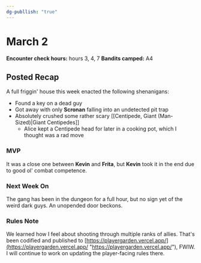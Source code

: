 ```yaml
---
dg-publlish: "true"
---
```

# March 2
**Encounter check hours:** hours 3, 4, 7
**Bandits camped:** A4

## Posted Recap
A full friggin' house this week enacted the following shenanigans:

- Found a key on a dead guy
- Got away with only **Scronan** falling into an undetected pit trap
- Absolutely crushed some rather scary [[Centipede, Giant (Man-Sized)|Giant Centipedes]]
    - Alice kept a Centipede head for later in a cooking pot, which I thought was a rad move
    

### MVP

It was a close one between **Kevin** and **Frita**, but **Kevin** took it in the end due to good ol' combat competence.

### Next Week On

The gang has been in the dungeon for a full hour, but no sign yet of the weird dark guys. An unopended door beckons.

### Rules Note

We learned how I feel about shooting through multiple ranks of allies. That's been codified and published to [https://playergarden.vercel.app/](https://playergarden.vercel.app/ "https://playergarden.vercel.app/"), FWIW. I will continue to work on updating the player-facing rules there.
